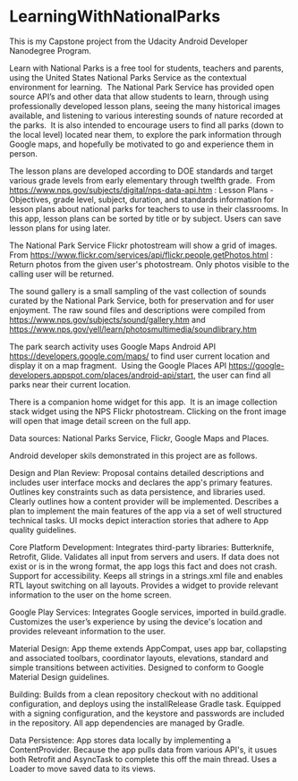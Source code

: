 
# LearningWithNationalParks

This is my Capstone project from the Udacity Android Developer Nanodegree Program.

Learn with National Parks is a free tool for students, teachers and parents, using the United States National Parks Service as the contextual environment for learning.  The National Park Service has provided open source API’s and other data that allow students to learn, through using professionally developed lesson plans, seeing the many historical images available, and listening to various interesting sounds of nature recorded at the parks.  It is also intended to encourage users to find all parks (down to the local level) located near them, to explore the park information through Google maps, and hopefully be motivated to go and experience them in person.

The lesson plans are developed according to DOE standards and target various grade levels from early elementary through twelfth grade.  From https://www.nps.gov/subjects/digital/nps-data-api.htm : Lesson Plans - Objectives, grade level, subject, duration, and standards information for lesson plans about national parks for teachers to use in their classrooms.   In this app, lesson plans can be sorted by title or by subject. Users can save lesson plans for using later.  

The National Park Service Flickr photostream will show a grid of images. From https://www.flickr.com/services/api/flickr.people.getPhotos.html : Return photos from the given user's photostream. Only photos visible to the calling user will be returned. 
 
 
The sound gallery is a small sampling of the vast collection of sounds curated by the National Park Service, both for preservation and for user enjoyment. The raw sound files and descriptions were compiled from https://www.nps.gov/subjects/sound/gallery.htm and https://www.nps.gov/yell/learn/photosmultimedia/soundlibrary.htm

The park search activity uses Google Maps Android API https://developers.google.com/maps/ to find user current location and display it on a map fragment.  Using the Google Places API https://google-developers.appspot.com/places/android-api/start, the user can find all parks near their current location.  

There is a companion home widget for this app.  It is an image collection stack widget using the NPS Flickr photostream.  Clicking on the front image will open that image detail screen on the full app.

Data sources: National Parks Service, Flickr, Google Maps and Places.

Android developer skils demonstrated in this project are as follows.

Design and Plan Review:
Proposal contains detailed descriptions and includes user interface mocks and declares the app's primary features.
Outlines key constraints such as data persistence, and libraries used. 
Clearly outlines how a content provider will be implemented.
Describes a plan to implement the main features of the app via a set of well structured technical tasks.
UI mocks depict interaction stories that adhere to App quality guidelines.

Core Platform Development:
Integrates third-party libraries: Butterknife, Retrofit, Glide.
Validates all input from servers and users. If data does not exist or is in the wrong format, the app logs this fact and does not crash. 
Support for accessibility. 
Keeps all strings in a strings.xml file and enables RTL layout switching on all layouts.
Provides a widget to provide relevant information to the user on the home screen.

Google Play Services:
Integrates Google services, imported in build.gradle. 
Customizes the user’s experience by using the device's location and provides releveant information to the user.

Material Design:
App theme extends AppCompat, uses app bar, collapsting and associated toolbars, coordinator layouts, elevations, standard and simple transitions between activities.  Designed to conform to Google Material Design guidelines.

Building:
Builds from a clean repository checkout with no additional configuration, and deploys using the installRelease Gradle task.
Equipped with a signing configuration, and the keystore and passwords are included in the repository. 
All app dependencies are managed by Gradle.

Data Persistence:
App stores data locally by implementing a ContentProvider. 
Because the app pulls data from various API's, it usues both Retrofit and AsyncTask to complete this off the main thread.
Uses a Loader to move saved data to its views.
